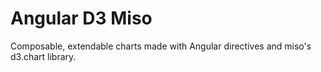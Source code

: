 # Angular D3 Miso
Composable, extendable charts made with Angular directives and miso's d3.chart library.
